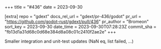 +++
title = "#436"
date = 2023-09-30

[extra]
repo = "gdext"
docs_rel_url = "gdext/pr-436/godot"
pr_url = "https://github.com/godot-rust/gdext/pull/436"
pr_author = "Bromeon"
sort_key = 2023-09-30
date_time = 2023-09-30T07:28:23Z
commit_sha = "fb13d1a31d68c0d68e384d8a08c01c2410f2ae2e"
+++

Smaller integration and unit-test updates (NaN eq, list failed, ...)
